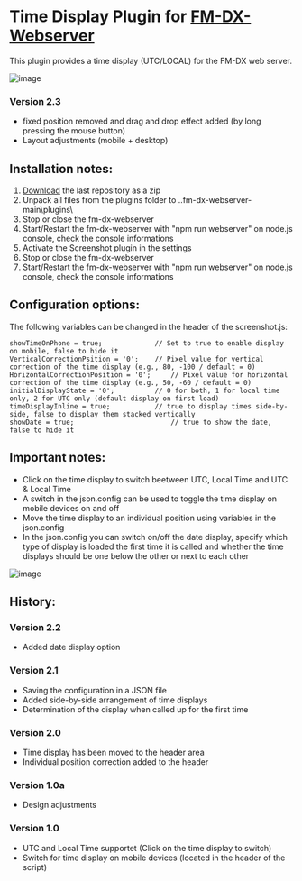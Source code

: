 # Time Display Plugin for [FM-DX-Webserver](https://github.com/NoobishSVK/fm-dx-webserver)

This plugin provides a time display (UTC/LOCAL) for the FM-DX web server.


![image](https://github.com/user-attachments/assets/ecff5eed-acdd-4343-bcce-2049ba88a642)

### Version 2.3

- fixed position removed and drag and drop effect added (by long pressing the mouse button)
- Layout adjustments (mobile + desktop)

## Installation notes:

1. [Download](https://github.com/Highpoint2000/webserver-time/releases) the last repository as a zip
2. Unpack all files from the plugins folder to ..fm-dx-webserver-main\plugins\ 
3. Stop or close the fm-dx-webserver
4. Start/Restart the fm-dx-webserver with "npm run webserver" on node.js console, check the console informations
5. Activate the Screenshot plugin in the settings
6. Stop or close the fm-dx-webserver
7. Start/Restart the fm-dx-webserver with "npm run webserver" on node.js console, check the console informations

## Configuration options:

The following variables can be changed in the header of the screenshot.js:

    showTimeOnPhone = true;        		// Set to true to enable display on mobile, false to hide it 
    VerticalCorrectionPsition = '0'; 	// Pixel value for vertical correction of the time display (e.g., 80, -100 / default = 0)
    HorizontalCorrectionPosition = '0'; 	// Pixel value for horizontal correction of the time display (e.g., 50, -60 / default = 0)
	initialDisplayState = '0';   	 	// 0 for both, 1 for local time only, 2 for UTC only (default display on first load)
    timeDisplayInline = true;      		// true to display times side-by-side, false to display them stacked vertically
    showDate = true;                      	// true to show the date, false to hide it

## Important notes:

- Click on the time display to switch beetween UTC, Local Time and UTC & Local Time
- A switch in the json.config can be used to toggle the time display on mobile devices on and off
- Move the time display to an individual position using variables in the json.config
- In the json.config you can switch on/off the date display, specify which type of display is loaded the first time it is called and whether the time displays should be one below the other or next to each other

![image](https://github.com/user-attachments/assets/766b7de0-d0ed-484a-85c6-c899e85fbd03)



## History:

### Version 2.2

- Added date display option

### Version 2.1

- Saving the configuration in a JSON file
- Added side-by-side arrangement of time displays
- Determination of the display when called up for the first time

### Version 2.0

- Time display has been moved to the header area
- Individual position correction added to the header

### Version 1.0a

- Design adjustments

### Version 1.0

- UTC and Local Time supportet (Click on the time display to switch)
- Switch for time display on mobile devices (located in the header of the script)
